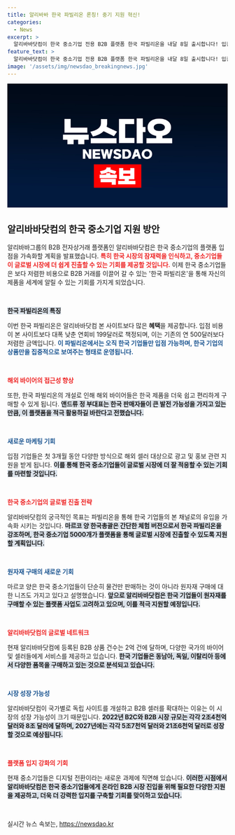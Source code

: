 ```yaml
---
title: 알리바바 한국 파빌리온 론칭! 중기 지원 혁신!
categories:
  - News
excerpt: >
  알리바바닷컴이 한국 중소기업 전용 B2B 플랫폼 한국 파빌리온을 내달 8일 출시합니다! 입점 비용을 획기적으로 낮춰 K-제품의 글로벌 진출을 가속화하고, 비즈니스 확장을 돕는 다양한 지원을 제공합니다.
feature_text: >
  알리바바닷컴이 한국 중소기업 전용 B2B 플랫폼 한국 파빌리온을 내달 8일 출시합니다! 입점 비용을 획기적으로 낮춰 K-제품의 글로벌 진출을 가속화하고, 비즈니스 확장을 돕는 다양한 지원을 제공합니다.
image: '/assets/img/newsdao_breakingnews.jpg'
---
```


<p><img src="/assets/img/newsdao_breakingnews.jpg" alt="implanttips 속보" /></p>

<h2 data-ke-size="size26">알리바바닷컴의 한국 중소기업 지원 방안</h2>

<p data-ke-size="size16">알리바바그룹의 B2B 전자상거래 플랫폼인 알리바바닷컴은 한국 중소기업의 플랫폼 입점을 가속화할 계획을 발표했습니다. <b><span style="color: #ee2323;">특히 한국 시장의 잠재력을 인식하고, 중소기업들이 글로벌 시장에 더 쉽게 진출할 수 있는 기회를 제공할 것입니다.</span></b> 이제 한국 중소기업들은 보다 저렴한 비용으로 B2B 거래를 이끌어 갈 수 있는 '한국 파빌리온'을 통해 자신의 제품을 세계에 알릴 수 있는 기회를 가지게 되었습니다. </p>

<p data-ke-size="size16">&nbsp;</p>

<p><b><span style="background-color: #21538527;">한국 파빌리온의 특징</span></b></p>

<p data-ke-size="size16">이번 한국 파빌리온은 알리바바닷컴 본 사이트보다 많은 <b>혜택</b>을 제공합니다. 입점 비용이 본 사이트보다 대폭 낮춘 연회비 199달러로 책정되며, 이는 기존의 연 500달러보다 저렴한 금액입니다. <b><span style="color: #1a5490;">이 파빌리온에서는 오직 한국 기업들만 입점 가능하며, 한국 기업의 상품만을 집중적으로 보여주는 형태로 운영됩니다.</span></b></p>

<p data-ke-size="size16">&nbsp;</p>

<p><b><span style="color: #ee2323;">해외 바이어의 접근성 향상</span></b></p>

<p data-ke-size="size16">또한, 한국 파빌리온의 개설로 인해 해외 바이어들은 한국 제품을 더욱 쉽고 편리하게 구매할 수 있게 됩니다. <b><span style="background-color: #21538527;">앤드류 정 부대표는 한국 판매자들이 큰 발전 가능성을 가지고 있는 만큼, 이 플랫폼을 적극 활용하길 바란다고 전했습니다.</span></b></p>

<p data-ke-size="size16">&nbsp;</p>

<p><b><span style="color: #1a5490;">새로운 마케팅 기회</span></b></p>

<p data-ke-size="size16">입점 기업들은 첫 3개월 동안 다양한 방식으로 해외 셀러 대상으로 광고 및 홍보 관련 지원을 받게 됩니다. <b><span style="background-color: #21538527;">이를 통해 한국 중소기업들이 글로벌 시장에 더 잘 적응할 수 있는 기회를 마련할 것입니다.</span></b></p>

<p data-ke-size="size16">&nbsp;</p>

<p><b><span style="color: #ee2323;">한국 중소기업의 글로벌 진출 전략</span></b></p>

<p data-ke-size="size16">알리바바닷컴의 궁극적인 목표는 파빌리온을 통해 한국 기업들의 본 채널로의 유입을 가속화 시키는 것입니다. <b><span style="background-color: #21538527;">마르코 양 한국총괄은 간단한 체험 버전으로서 한국 파빌리온을 강조하며, 한국 중소기업 5000개가 플랫폼을 통해 글로벌 시장에 진출할 수 있도록 지원할 계획입니다.</span></b></p>

<p data-ke-size="size16">&nbsp;</p>

<p><b><span style="color: #1a5490;">원자재 구매의 새로운 기회</span></b></p>

<p data-ke-size="size16">마르코 양은 한국 중소기업들이 단순히 물건만 판매하는 것이 아니라 원자재 구매에 대한 니즈도 가지고 있다고 설명했습니다. <b><span style="background-color: #21538527;">앞으로 알리바바닷컴은 한국 기업들이 원자재를 구매할 수 있는 플랫폼 사업도 고려하고 있으며, 이를 적극 지원할 예정입니다.</span></b></p>

<p data-ke-size="size16">&nbsp;</p>

<p><b><span style="color: #ee2323;">알리바바닷컴의 글로벌 네트워크</span></b></p>

<p data-ke-size="size16">현재 알리바바닷컴에 등록된 B2B 상품 건수는 2억 건에 달하며, 다양한 국가의 바이어 및 셀러들에게 서비스를 제공하고 있습니다. <b><span style="background-color: #21538527;">한국 기업들은 동남아, 독일, 이탈리아 등에서 다양한 품목을 구매하고 있는 것으로 분석되고 있습니다.</span></b></p>

<p data-ke-size="size16">&nbsp;</p>

<p><b><span style="color: #1a5490;">시장 성장 가능성</span></b></p>

<p data-ke-size="size16">알리바바닷컴이 국가별로 독립 사이트를 개설하고 B2B 셀러를 확대하는 이유는 이 시장의 성장 가능성이 크기 때문입니다. <b><span style="background-color: #21538527;">2022년 B2C와 B2B 시장 규모는 각각 2조4천억 달러와 8조 달러에 달하며, 2027년에는 각각 5조7천억 달러와 21조6천억 달러로 성장할 것으로 예상됩니다.</span></b></p>

<p data-ke-size="size16">&nbsp;</p>

<p><b><span style="color: #ee2323;">플랫폼 입지 강화의 기회</span></b></p>

<p data-ke-size="size16">현재 중소기업들은 디지털 전환이라는 새로운 과제에 직면해 있습니다. <b><span style="background-color: #21538527;">이러한 시점에서 알리바바닷컴은 한국 중소기업들에게 온라인 B2B 시장 진입을 위해 필요한 다양한 지원을 제공하고, 더욱 더 강력한 입지를 구축할 기회를 맞이하고 있습니다.</span></b></p>

<p data-ke-size="size16">&nbsp;</p>
실시간 뉴스 속보는, <a href="https://newsdao.kr" rel="dofollow">https://newsdao.kr</a>


